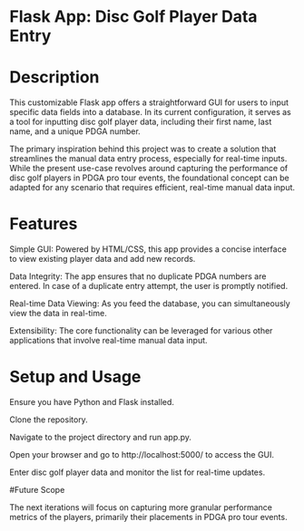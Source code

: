 # Flask App: Disc Golf Player Data Entry


# Description


This customizable Flask app offers a straightforward GUI for users to input specific data fields into a database. In its current configuration, it serves as a tool for inputting disc golf player data, including their first name, last name, and a unique PDGA number.


The primary inspiration behind this project was to create a solution that streamlines the manual data entry process, especially for real-time inputs. While the present use-case revolves around capturing the performance of disc golf players in PDGA pro tour events, the foundational concept can be adapted for any scenario that requires efficient, real-time manual data input.



# Features

Simple GUI: Powered by HTML/CSS, this app provides a concise interface to view existing player data and add new records.

Data Integrity: The app ensures that no duplicate PDGA numbers are entered. In case of a duplicate entry attempt, the user is promptly notified.

Real-time Data Viewing: As you feed the database, you can simultaneously view the data in real-time.

Extensibility: The core functionality can be leveraged for various other applications that involve real-time manual data input.

# Setup and Usage

Ensure you have Python and Flask installed.

Clone the repository.

Navigate to the project directory and run app.py.

Open your browser and go to http://localhost:5000/ to access the GUI.

Enter disc golf player data and monitor the list for real-time updates.

#Future Scope

The next iterations will focus on capturing more granular performance metrics of the players, primarily their placements in PDGA pro tour events.
